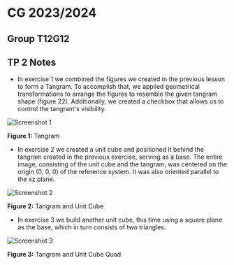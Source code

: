 # CG 2023/2024

## Group T12G12

## TP 2 Notes

- In exercise 1 we combined the figures we created in the previous lesson to form a Tangram. To accomplish that, we applied geometrical transformations to arrange the figures to resemble the given tangram shape (figure 22). Additionally, we created a checkbox that allows us to control the tangram's visibility.

![Screenshot 1](https://git.fe.up.pt/cg/cg-2023-2024/t12/cg-t12-g12/-/raw/master/tp2/screenshots/CG-t12g12-tp2-1.png)

**Figure 1:** Tangram

- In exercise 2 we created a unit cube and positioned it behind the tangram created in the previous exercise, serving as a base. The entire image, consisting of the unit cube and the tangram, was centered on the origin (0, 0, 0) of the reference system. It was also oriented parallel to the xz plane.
    

![Screenshot 2](https://git.fe.up.pt/cg/cg-2023-2024/t12/cg-t12-g12/-/raw/master/tp2/screenshots/CG-t12g12-tp2-2.png)

**Figure 2:** Tangram and Unit Cube

- In exercise 3 we build another unit cube, this time using a square plane as the base, which in turn consists of two triangles.

![Screenshot 3](https://git.fe.up.pt/cg/cg-2023-2024/t12/cg-t12-g12/-/raw/master/tp2/screenshots/CG-t12g12-tp2-3.png)

**Figure 3:** Tangram and Unit Cube Quad